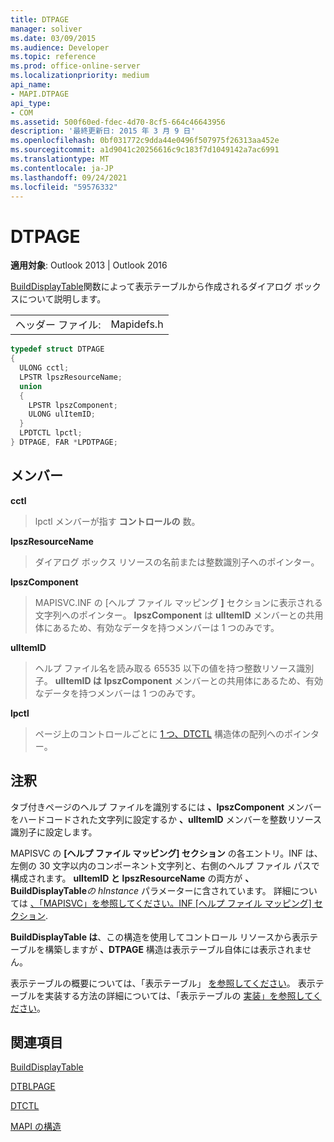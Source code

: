 ```yaml
---
title: DTPAGE
manager: soliver
ms.date: 03/09/2015
ms.audience: Developer
ms.topic: reference
ms.prod: office-online-server
ms.localizationpriority: medium
api_name:
- MAPI.DTPAGE
api_type:
- COM
ms.assetid: 500f60ed-fdec-4d70-8cf5-664c46643956
description: '最終更新日: 2015 年 3 月 9 日'
ms.openlocfilehash: 0bf031772c9dda44e0496f507975f26313aa452e
ms.sourcegitcommit: a1d9041c20256616c9c183f7d1049142a7ac6991
ms.translationtype: MT
ms.contentlocale: ja-JP
ms.lasthandoff: 09/24/2021
ms.locfileid: "59576332"
---
```

# <a name="dtpage"></a>DTPAGE

  
  
**適用対象**: Outlook 2013 | Outlook 2016 
  
[BuildDisplayTable](builddisplaytable.md)関数によって表示テーブルから作成されるダイアログ ボックスについて説明します。 
  
|||
|:-----|:-----|
|ヘッダー ファイル:  <br/> |Mapidefs.h  <br/> |
   
```cpp
typedef struct DTPAGE
{
  ULONG cctl;
  LPSTR lpszResourceName;
  union
  {
    LPSTR lpszComponent;
    ULONG ulItemID;
  }
  LPDTCTL lpctl;
} DTPAGE, FAR *LPDTPAGE;

```

## <a name="members"></a>メンバー

 **cctl**
  
> lpctl メンバーが指す **コントロールの** 数。 
    
 **lpszResourceName**
  
> ダイアログ ボックス リソースの名前または整数識別子へのポインター。 
    
 **lpszComponent**
  
> MAPISVC.INF の [ヘルプ ファイル マッピング **]** セクションに表示される文字列へのポインター。 **lpszComponent** は **ulItemID** メンバーとの共用体にあるため、有効なデータを持つメンバーは 1 つのみです。 
    
 **ulItemID**
  
> ヘルプ ファイル名を読み取る 65535 以下の値を持つ整数リソース識別子。 **ulItemID は** **lpszComponent** メンバーとの共用体にあるため、有効なデータを持つメンバーは 1 つのみです。 
    
 **lpctl**
  
> ページ上のコントロールごとに [1 つ、DTCTL](dtctl.md) 構造体の配列へのポインター。 
    
## <a name="remarks"></a>注釈

タブ付きページのヘルプ ファイルを識別するには **、lpszComponent** メンバーをハードコードされた文字列に設定するか **、ulItemID** メンバーを整数リソース識別子に設定します。 
  
MAPISVC の **[ヘルプ ファイル マッピング] セクション** の各エントリ。INF は、左側の 30 文字以内のコンポーネント文字列と、右側のヘルプ ファイル パスで構成されます。 **ulItemID と** **lpszResourceName** の両方が **、BuildDisplayTable**_の hInstance_ パラメーターに含されています。 詳細については [、「MAPISVC」を参照してください。INF [ヘルプ ファイル マッピング] セクション](mapisvc-inf-help-file-mappings-section.md).
  
**BuildDisplayTable は**、この構造を使用してコントロール リソースから表示テーブルを構築しますが **、DTPAGE** 構造は表示テーブル自体には表示されません。 
  
表示テーブルの概要については、「表示テーブル」 [を参照してください](display-tables.md)。 表示テーブルを実装する方法の詳細については、「表示テーブルの [実装」を参照してください](display-table-implementation.md)。
  
## <a name="see-also"></a>関連項目



[BuildDisplayTable](builddisplaytable.md)
  
[DTBLPAGE](dtblpage.md)
  
[DTCTL](dtctl.md)


[MAPI の構造](mapi-structures.md)

